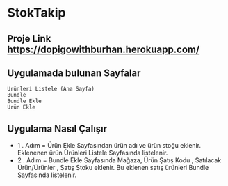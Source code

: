 # StokTakip


## Proje Link https://dopigowithburhan.herokuapp.com/

## Uygulamada bulunan Sayfalar 

```
Ürünleri Listele (Ana Sayfa)
Bundle
Bundle Ekle
Ürün Ekle
```


## Uygulama Nasıl Çalışır

- 1 . Adım = Ürün Ekle Sayfasından ürün adı ve ürün stoğu eklenir. Eklenenen ürün Ürünleri Listele Sayfasında listelenir.
- 2 . Adım = Bundle Ekle Sayfasında Mağaza, Ürün Şatış Kodu , Satılacak Ürün/Ürünler , Satış Stoku eklenir. Bu eklenen satış ürünleri Bundle Sayfasında listelenir.


